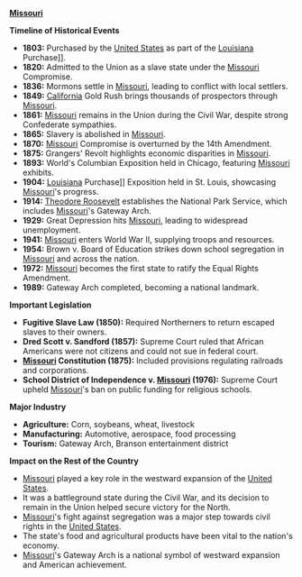 **[Missouri](./../missouri/)**

**Timeline of Historical Events**
* **1803:** Purchased by the [United States](./../united-states/) as part of the [Louisiana](./../louisiana/) Purchase]].
* **1820:** Admitted to the Union as a slave state under the [Missouri](./../missouri/) Compromise.
* **1836:** Mormons settle in [Missouri](./../missouri/), leading to conflict with local settlers.
* **1849:** [California](./../california/) Gold Rush brings thousands of prospectors through [Missouri](./../missouri/).
* **1861:** [Missouri](./../missouri/) remains in the Union during the Civil War, despite strong Confederate sympathies.
* **1865:** Slavery is abolished in [Missouri](./../missouri/).
* **1870:** [Missouri](./../missouri/) Compromise is overturned by the 14th Amendment.
* **1875:** Grangers' Revolt highlights economic disparities in [Missouri](./../missouri/).
* **1893:** World's Columbian Exposition held in Chicago, featuring [Missouri](./../missouri/) exhibits.
* **1904:** [Louisiana](./../louisiana/) Purchase]] Exposition held in St. Louis, showcasing [Missouri](./../missouri/)'s progress.
* **1914:** [Theodore Roosevelt](./../theodore-roosevelt/) establishes the National Park Service, which includes [Missouri](./../missouri/)'s Gateway Arch.
* **1929:** Great Depression hits [Missouri](./../missouri/), leading to widespread unemployment.
* **1941:** [Missouri](./../missouri/) enters World War II, supplying troops and resources.
* **1954:** Brown v. Board of Education strikes down school segregation in [Missouri](./../missouri/) and across the nation.
* **1972:** [Missouri](./../missouri/) becomes the first state to ratify the Equal Rights Amendment.
* **1989:** Gateway Arch completed, becoming a national landmark.

**Important Legislation**
* **Fugitive Slave Law (1850):** Required Northerners to return escaped slaves to their owners.
* **Dred Scott v. Sandford (1857):** Supreme Court ruled that African Americans were not citizens and could not sue in federal court.
* **[Missouri](./../missouri/) Constitution (1875):** Included provisions regulating railroads and corporations.
* **School District of Independence v. [Missouri](./../missouri/) (1976):** Supreme Court upheld [Missouri](./../missouri/)'s ban on public funding for religious schools.

**Major Industry**
* **Agriculture:** Corn, soybeans, wheat, livestock
* **Manufacturing:** Automotive, aerospace, food processing
* **Tourism:** Gateway Arch, Branson entertainment district

**Impact on the Rest of the Country**

* [Missouri](./../missouri/) played a key role in the westward expansion of the [United States](./../united-states/).
* It was a battleground state during the Civil War, and its decision to remain in the Union helped secure victory for the North.
* [Missouri](./../missouri/)'s fight against segregation was a major step towards civil rights in the [United States](./../united-states/).
* The state's food and agricultural products have been vital to the nation's economy.
* [Missouri](./../missouri/)'s Gateway Arch is a national symbol of westward expansion and American achievement.